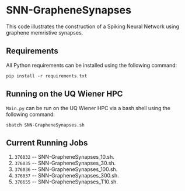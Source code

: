 # SNN-GrapheneSynapses

This code illustrates the construction of a Spiking Neural Network using graphene memristive synapses.

## Requirements

All Python requirements can be installed using the following command:

```
pip install -r requirements.txt
```

## Running on the UQ Wiener HPC

`Main.py` can be run on the UQ Wiener HPC via a bash shell using the following command:

```
sbatch SNN-GrapheneSynapses.sh
```

## Current Running Jobs
1. `376032` -- SNN-GrapheneSynapses_10.sh.
2. `376035` -- SNN-GrapheneSynapses_30.sh.
3. `376036` -- SNN-GrapheneSynapses_100.sh.
4. `376037` -- SNN-GrapheneSynapses_300.sh.
5. `376655` -- SNN-GrapheneSynapses_T10.sh.